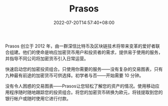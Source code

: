 ﻿---
weight: 
title: "Prasos"
description: "Prasos 创立于 2012 年，由一群深信比特币及区块链技术将带来变革的爱好者联合组建"
date: 2022-07-20T14:57:40+08:00
lastmod: 2022-07-20T14:57:40+08:00
draft: false
authors: ["Simon"]
featuredImage: "prasos.png"
link: "https://prasos.fi/"
tags: ["投资机构","Prasos"]
categories: ["navigation"]
navigation: ["投资机构"]
lightgallery: true
toc: true
pinned: false
recommend: false
recommend1: false
---
Prasos 创立于 2012 年，由一群深信比特币及区块链技术将带来变革的爱好者联合组建。他们的使命是响应加密货币用户和投资者的需求，提供易于使用的服务，并指导不同公司将加密货币引入日常运营。

快速启动您的加密投资组合。只使用你需要的服务——没有复杂的交易图表，只有九种最有前途的加密货币可供选择。初学者与否——开始需要 10 分钟。

没有令人困惑的交易图表——Prasos让您轻松了解您的资产的情况。使用移动应用程序随时随地跟踪您的投资组合。将您的加密货币转换为欧元，将钱提取到您的银行帐户或随时使用它进行付款。

